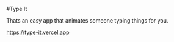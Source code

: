 #Type It

Thats an easy app that animates someone typing things for you.

https://type-it.vercel.app
